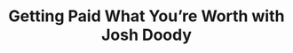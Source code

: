 ---
podcast: Screaming in the Cloud
title: Getting Paid What You’re Worth with Josh Doody
host: Corey Quinn
podcast_url: https://www.lastweekinaws.com/podcast/screaming-in-the-cloud/getting-paid-what-you-re-worth-with-josh-doody/
thumbnail: screaming_in_the_cloud.jpeg 
publication_date: 06-06-2023
---